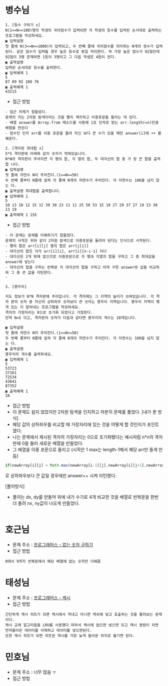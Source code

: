 # 병수님

```text
1. [등수 구하기 x]
N(1<=N<=100)명의 학생의 국어점수가 입력되면 각 학생의 등수를 입력된 순서대로 출력하는 프로그램을 작성하세요.
▣ 입력설명
첫 줄에 N(3<=N<=1000)이 입력되고, 두 번째 줄에 국어점수를 의미하는 N개의 정수가 입력 된다. 같은 점수가 입력될 경우 높은 등수로 동일 처리한다. 즉 가장 높은 점수가 92점인데 92점이 3명 존재하면 1등이 3명이고 그 다음 학생은 4등이 된다.
▣ 출력설명
입력된 순서대로 등수를 출력한다.
▣ 입력예제 1
5
87 89 92 100 76
▣ 출력예제 1
43215
```

-   접근 방법

```text
- 접근 자체가 힘들었다.
문제의 키는 2차원 탐색이라는 것을 빨리 캐치하고 이중포문을 돌리는 데 있다.
- 배열 answer를 Array.from 메소드를 사용해 1로 인자로 받는 arr.length(=n)만큼 배열을 만든다
- 점수인 인자 arr를 이중 포문을 돌려 자신 보다 큰 수가 있을 때만 answer[i]에 ++ 를 해준다.

```

```text
2. [격자판 최대합 x]
5*5 격자판에 아래롸 같이 숫자가 적혀있습니다.
N*N의 격자판이 주어지면 각 행의 합, 각 열의 합, 두 대각선의 합 중 가 장 큰 합을 출력합 니다.
▣ 입력설명
첫 줄에 자연수 N이 주어진다.(1<=N<=50)
두 번째 줄부터 N줄에 걸쳐 각 줄에 N개의 자연수가 주어진다. 각 자연수는 100을 넘지 않는 다.
▣ 출력설명 최대합을 출력합니다.
▣ 입력예제 1
5
10 13 10 12 15 12 39 30 23 11 11 25 50 53 15 19 27 29 37 27 19 13 30 13 19
▣ 출력예제 1 155
```

-   접근 방법

```text
- 이 문제는 문제를 이해하기가 힘들었다.
문제의 시작은 위와 같이 2차원 탐색으로 이중포문을 돌려야 된다는 인식으로 시작된다.
- 행의 합은 arr[i][j] 열의 합은 arr[j[i]]
- 대각선의 합은 각각 arr[i][i], arr[i][n-i-1] 이다
- 대각선은 2개 밖에 없으므로 이중포문으로 각 행과 각열의 합을 구하고 그 중 최대값을 answer에 넣는다
- 대각선의 합을 구하는 반복문 각 대각선의 합을 구하고 아까 구한 answer와 값을 비교하여 그 중 큰 값을 리턴한다.
-
```

```text
3. [봉우리]

지도 정보가 N*N 격자판에 주어집니다. 각 격자에는 그 지역의 높이가 쓰여있습니다. 각 격자 판의 숫자 중 자신의 상하좌우 숫자보다 큰 숫자는 봉우리 지역입니다. 봉우리 지역이 몇 개 있는 지 알아내는 프로그램을 작성하세요.
격자의 가장자리는 0으로 초기화 되었다고 가정한다.
만약 N=5 이고, 격자판의 숫자가 다음과 같다면 봉우리의 개수는 10개입니다.

▣ 입력설명
첫 줄에 자연수 N이 주어진다.(1<=N<=50)
두 번째 줄부터 N줄에 걸쳐 각 줄에 N개의 자연수가 주어진다. 각 자연수는 100을 넘지 않는 다.
▣ 출력설명
봉우리의 개수를 출력하세요.
▣ 입력예제 1
5
53723
37161
72534
43641
87352
▣ 출력예제 1
10
```

-   접근 방법
-   이 문제도 쉽지 않았지만 2차원 탐색을 인지하고 차분히 문제를 풀었다.
    [내가 푼 방식]
-   해당 값의 상하좌우를 비교할 때 가장자리에 있는 것을 어떻게 할 것인지가 포인트였다.
-   나는 문제에서 제시된 격자의 가장자리는 0으로 초기화됐다는 예시처럼 n\*n의 격자판에 0을 둘러 새로운 배열을 만들었다.
-   그 배열을 이중 포문으로 돌리고 (시작은 1 max는 length-1해서 해당 arr만 돌게 만듬)

```js
if(newArray[i][j] > Math.max(newArray[i-1][j],newArray[i][j+1],newArray[i+1][j],newArray[i][j-1])) {
```

로 상하좌우보다 큰 값일 경우에만 answer++ 시켜 리턴했다.

[풀이방식]

-   풀이는 dx, dy를 만들어 위에 내가 수기로 4개 비교한 것을 배열로 반복문을 한번 더 돌려 nx, ny값이 나오게 만들었다.

```text

```

# 호근님

-   문제 주소 : [프로그래머스 - 없는 숫자 구하기](https://programmers.co.kr/learn/courses/30/lessons/86051)
-   접근 방법

```
0에서 9까지 반복문에서 해당 배열에 없는 숫자만 더해줌
```

# 태성님

-   문제 주소 : [프로그래머스 - 캐시](https://programmers.co.kr/learn/courses/30/lessons/17680?language=python3)
-   접근 방법

```text
간단하게 캐시 히트가 되면 캐시에서 꺼내고 아니면 캐쉬에 넣고 호출하는 것을 물어보는 문제이다.
캐시 교체 알고리즘을 LRU를 사용했다 따라서 캐시에 없으면 넣으면 되고 캐시 용량이 차면 먼저들어온 데이터를 삭제하고 데이터를 넣으면된다.
또한 캐시 히트가 되면 히트된 캐시를 가장 늦게 들어온 위치로 옮기면 된다.
```

# 민호님

- 문제 주소 : 너무 많음 ㅜ
- 접근 방법

```text

```
